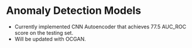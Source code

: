 # Anomaly Detection Models
- Currently implemented CNN Autoencoder that achieves 77.5 AUC_ROC score on the testing set.
- Will be updated with OCGAN.